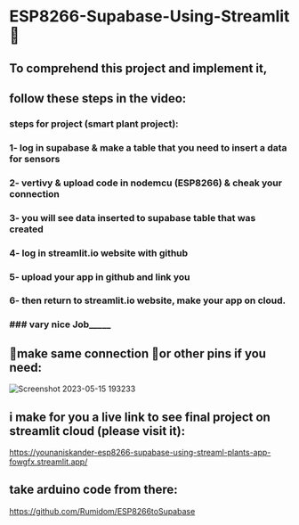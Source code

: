 # ESP8266-Supabase-Using-Streamlit🎈

## To comprehend this project and implement it,
## follow these steps in the video: 

### steps for project (smart plant project):

### 1- log in supabase & make a table that you need to insert a data for sensors

### 2- vertivy & upload code in nodemcu (ESP8266) & cheak your connection 

### 3- you will see data inserted to supabase table that was created 

### 4- log in streamlit.io website with github 

### 5- upload your app in github and link you     

### 6- then return to streamlit.io website,  make your app on cloud.

### ______________________### __________vary nice Job_____________________________________ 
## 📍make same connection 🔗or other pins if you need:

![Screenshot 2023-05-15 193233](https://github.com/younaniskander/ESP8266-Supabase-Using-Streamlit-/assets/87044703/b8756b3c-30ed-4bda-a54b-2bf150174aed)

## i make for you a live link to see final project on streamlit cloud (please visit it):
https://younaniskander-esp8266-supabase-using-streaml-plants-app-fowgfx.streamlit.app/
## take arduino code from there:
https://github.com/Rumidom/ESP8266toSupabase

